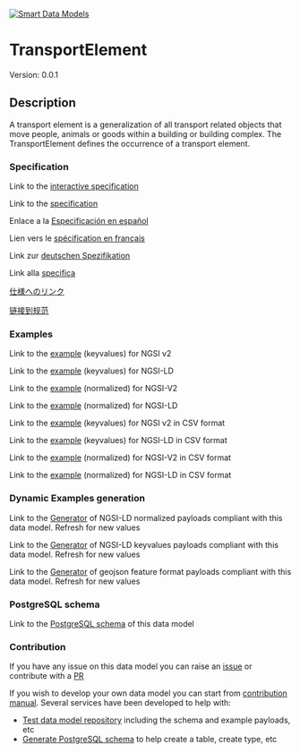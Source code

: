 [![Smart Data Models](https://smartdatamodels.org/wp-content/uploads/2022/01/SmartDataModels_logo.png "Logo")](https://smartdatamodels.org)
# TransportElement
Version: 0.0.1

## Description 

A transport element is a generalization of all transport related objects that move people, animals or goods within a building or building complex. The TransportElement defines the occurrence of a transport element. 
### Specification

Link to the [interactive specification](https://swagger.lab.fiware.org/?url=https://smart-data-models.github.io/dataModel.S4BLDG/TransportElement/swagger.yaml)

Link to the [specification](https://github.com/smart-data-models/dataModel.S4BLDG/blob/master/TransportElement/doc/spec.md)

Enlace a la [Especificación en español](https://github.com/smart-data-models/dataModel.S4BLDG/blob/master/TransportElement/doc/spec_ES.md)

Lien vers le [spécification en français](https://github.com/smart-data-models/dataModel.S4BLDG/blob/master/TransportElement/doc/spec_FR.md)

Link zur [deutschen Spezifikation](https://github.com/smart-data-models/dataModel.S4BLDG/blob/master/TransportElement/doc/spec_DE.md)

Link alla [specifica](https://github.com/smart-data-models/dataModel.S4BLDG/blob/master/TransportElement/doc/spec_IT.md)

[仕様へのリンク](https://github.com/smart-data-models/dataModel.S4BLDG/blob/master/TransportElement/doc/spec_JA.md)

[链接到规范](https://github.com/smart-data-models/dataModel.S4BLDG/blob/master/TransportElement/doc/spec_ZH.md)
### Examples

Link to the [example](https://smart-data-models.github.io/dataModel.S4BLDG/TransportElement/examples/example.json) (keyvalues) for NGSI v2

Link to the [example](https://smart-data-models.github.io/dataModel.S4BLDG/TransportElement/examples/example.jsonld) (keyvalues) for NGSI-LD

Link to the [example](https://smart-data-models.github.io/dataModel.S4BLDG/TransportElement/examples/example-normalized.json) (normalized) for NGSI-V2

Link to the [example](https://smart-data-models.github.io/dataModel.S4BLDG/TransportElement/examples/example-normalized.jsonld) (normalized) for NGSI-LD

Link to the [example](https://github.com/smart-data-models/dataModel.S4BLDG/blob/master/TransportElement/examples/example.json.csv) (keyvalues) for NGSI v2 in CSV format

Link to the [example](https://github.com/smart-data-models/dataModel.S4BLDG/blob/master/TransportElement/examples/example.jsonld.csv) (keyvalues) for NGSI-LD in CSV format

Link to the [example](https://github.com/smart-data-models/dataModel.S4BLDG/blob/master/TransportElement/examples/example-normalized.json.csv) (normalized) for NGSI-V2 in CSV format

Link to the [example](https://github.com/smart-data-models/dataModel.S4BLDG/blob/master/TransportElement/examples/example-normalized.jsonld.csv) (normalized) for NGSI-LD in CSV format
### Dynamic Examples generation

Link to the [Generator](https://smartdatamodels.org/extra/ngsi-ld_generator.php?schemaUrl=https://raw.githubusercontent.com/smart-data-models/dataModel.S4BLDG/master/TransportElement/schema.json&email=info@smartdatamodels.org) of NGSI-LD normalized payloads compliant with this data model. Refresh for new values

Link to the [Generator](https://smartdatamodels.org/extra/ngsi-ld_generator_keyvalues.php?schemaUrl=https://raw.githubusercontent.com/smart-data-models/dataModel.S4BLDG/master/TransportElement/schema.json&email=info@smartdatamodels.org) of NGSI-LD keyvalues payloads compliant with this data model. Refresh for new values

Link to the [Generator](https://smartdatamodels.org/extra/geojson_features_generator.php?schemaUrl=https://raw.githubusercontent.com/smart-data-models/dataModel.S4BLDG/master/TransportElement/schema.json&email=info@smartdatamodels.org) of geojson feature format payloads compliant with this data model. Refresh for new values
### PostgreSQL schema

Link to the [PostgreSQL schema](https://github.com/smart-data-models/dataModel.S4BLDG/blob/master/TransportElement/schema.sql) of this data model
### Contribution

 If you have any issue on this data model you can raise an [issue](https://github.com/smart-data-models/dataModel.S4BLDG/issues)  or contribute with a [PR](https://github.com/smart-data-models/dataModel.S4BLDG/pulls)

 If you wish to develop your own data model you can start from [contribution manual](https://bit.ly/contribution_manual). Several services have been developed to help with: 
 - [Test data model repository](https://smartdatamodels.org/index.php/data-models-contribution-api/) including the schema and example payloads, etc
 - [Generate PostgreSQL schema](https://smartdatamodels.org/index.php/sql-service/) to help create a table, create type, etc